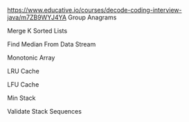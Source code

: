 https://www.educative.io/courses/decode-coding-interview-java/m7ZB9WYJ4YA
Group Anagrams

Merge K Sorted Lists

Find Median From Data Stream

Monotonic Array

LRU Cache

LFU Cache

Min Stack

Validate Stack Sequences